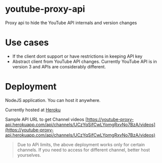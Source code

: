 # youtube-proxy-api
Proxy api to hide the YouTube API internals and version changes

# Use cases
- If the client dont support or have restrictions in keeping API key
- Abstract client from YouTube API changes. Currently YouTube API is in version 3 and APIs are considerably different.

# Deployment

NodeJS application. You can host it anywhere. 

Currently hosted at [Heroku](https://youtube-proxy-api.herokuapp.com/)

Sample API URL to get Channel videos
[https://youtube-proxy-api.herokuapp.com/api/channels/UCzYqSifCwLYpmgRxvNo7BzA/videos](https://youtube-proxy-api.herokuapp.com/api/channels/UCzYqSifCwLYpmgRxvNo7BzA/videos)

> Due to APi limits, the above deployment works only for certain channels. If you need to access for different channel, better host yourselves.
